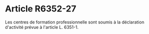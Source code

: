 # Article R6352-27

Les centres de formation professionnelle sont soumis à la déclaration d'activité prévue à l'article L. 6351-1.